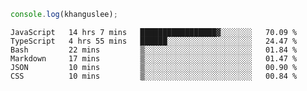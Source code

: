 ```js
console.log(khanguslee);
```

<!--START_SECTION:waka-->

```text
JavaScript   14 hrs 7 mins   █████████████████▓░░░░░░░   70.09 %
TypeScript   4 hrs 55 mins   ██████░░░░░░░░░░░░░░░░░░░   24.47 %
Bash         22 mins         ▒░░░░░░░░░░░░░░░░░░░░░░░░   01.84 %
Markdown     17 mins         ▒░░░░░░░░░░░░░░░░░░░░░░░░   01.47 %
JSON         10 mins         ▒░░░░░░░░░░░░░░░░░░░░░░░░   00.90 %
CSS          10 mins         ▒░░░░░░░░░░░░░░░░░░░░░░░░   00.84 %
```

<!--END_SECTION:waka-->

<!--
**khanguslee/khanguslee** is a ✨ _special_ ✨ repository because its `README.md` (this file) appears on your GitHub profile.

Here are some ideas to get you started:

- 🔭 I’m currently working on ...
- 🌱 I’m currently learning ...
- 👯 I’m looking to collaborate on ...
- 🤔 I’m looking for help with ...
- 💬 Ask me about ...
- 📫 How to reach me: ...
- 😄 Pronouns: ...
- ⚡ Fun fact: ...
-->
